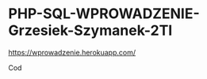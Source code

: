 # PHP-SQL-WPROWADZENIE-Grzesiek-Szymanek-2TI
https://wprowadzenie.herokuapp.com/
                             
                                                                                 
                             
Cod
